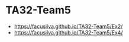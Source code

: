 # TA32-Team5
- https://facusilva.github.io/TA32-Team5/Ex2/
- https://facusilva.github.io/TA32-Team5/Ex4/
